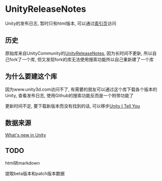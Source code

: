 # UnityReleaseNotes
Unity的发布日志, 暂时只有html版本, 可以通过[索引页](https://yusjoel.github.io/UnityReleaseNotes/)访问

## 历史
原始库来自UnityCommunity的[UnityReleaseNotes](https://github.com/UnityCommunity/UnityReleaseNotes), 因为长时间不更新, 所以自己fork了一个库, 但又发现fork的库无法使用搜索功能所以自己重新建了一个库

## 为什么要建这个库
因为www.unity3d.com访问不了, 有需要的朋友可以通过这个库下载各个版本的Unity, 查看发布日志, 使用Github的搜索功能反而是一个附带功能了

更新时间不定, 要下载新版本而没有找到的话, 可以移步[Unity I Tell You](https://unityitellyou.github.io/)

## 数据来源
[What's new in Unity](https://unity3d.com/unity/whats-new/)

## TODO
html转markdown

提取beta版本和patch版本数据